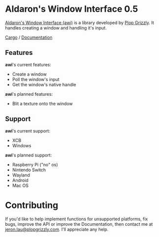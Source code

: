 # Aldaron's Window Interface 0.5

[Aldaron's Window Interface (awi)](http://plopgrizzly.com/awi) is a library
developed by [Plop Grizzly](http://plopgrizzly.com).  It handles creating a
window and handling it's input.

[Cargo](https://crates.io/crates/awi) /
[Documentation](https://docs.rs/awi)

## Features
**awi**'s current features:
* Create a window
* Poll the window's input
* Get the window's native handle

**awi**'s planned features:
* Blit a texture onto the window

## Support
**awi**'s current support:
* XCB
* Windows

**awi**'s planned support:
* Raspberry Pi ("no" os)
* Nintendo Switch
* Wayland
* Android
* Mac OS

# Contributing
If you'd like to help implement functions for unsupported platforms, fix bugs,
improve the API or improve the Documentation, then contact me at
jeron.lau@plopgrizzly.com. I'll appreciate any help.
